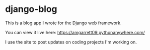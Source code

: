 # django-blog

This is a blog app I wrote for the Django web framework.

You can view it live here: https://amgarrett09.pythonanywhere.com/

I use the site to post updates on coding projects I'm working on.

